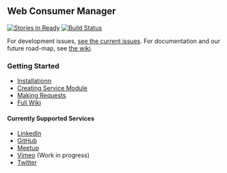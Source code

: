 ## Web Consumer Manager 

[![Stories in Ready](http://badge.waffle.io/mywebclass/wconsumer.png)](http://waffle.io/mywebclass/wconsumer) [![Build Status](https://travis-ci.org/mywebclass/wconsumer.png)](https://travis-ci.org/mywebclass/wconsumer)

For development issues, [see the current issues](https://github.com/mywebclass/wconsumer/issues). For documentation and our future road-map, see [the wiki](https://github.com/mywebclass/wconsumer/wiki). 
### Getting Started
- [Installationn](https://github.com/mywebclass/wconsumer/wiki/Installation)
- [Creating Service Module](https://github.com/mywebclass/wconsumer/wiki/Create-a-Service-Module)
- [Making Requests](https://github.com/mywebclass/wconsumer/wiki/Making-Requests)
- [Full Wiki](https://github.com/mywebclass/wconsumer/wiki)

#### Currently Supported Services
- [LinkedIn](https://github.com/kaw393939/wconsumer_linkedIn)
- [GitHub](https://github.com/mywebclass/wconsumer_github)
- [Meetup](https://github.com/mywebclass/wconsumer_meetup)
- [Vimeo](https://github.com/mywebclass/wconsumer_vimeo) (Work in progress)
- [Twitter](https://github.com/mywebclass/wconsumer_twitter)
